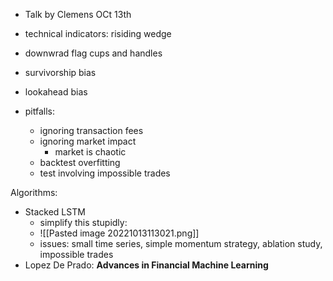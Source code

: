 - Talk by Clemens OCt 13th

- technical indicators: risiding wedge
- downwrad flag cups and handles
- survivorship bias
- lookahead bias
- pitfalls: 
	- ignoring transaction fees
	- ignoring market impact
		- market is chaotic
	- backtest overfitting
	- test involving impossible trades

Algorithms:
- Stacked LSTM 
	- simplify this stupidly:
	- ![[Pasted image 20221013113021.png]]
	- issues: small time series, simple momentum strategy, ablation study, impossible trades
- Lopez De Prado: **Advances in Financial Machine Learning**